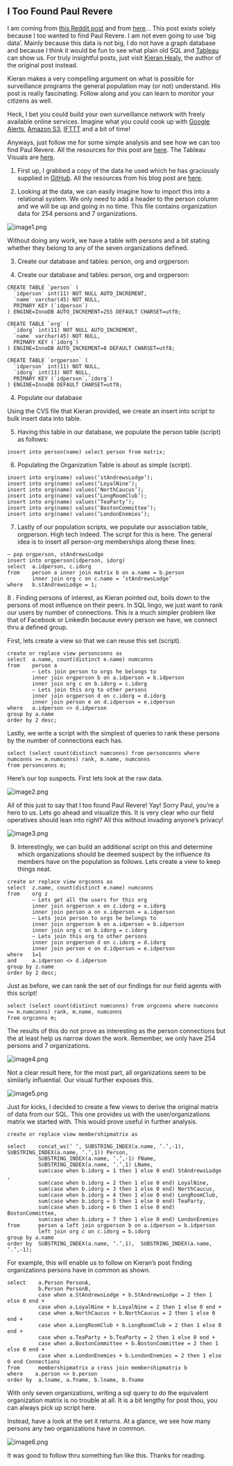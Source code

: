 ## I Too Found Paul Revere
I am coming from [this Reddit post](http://www.reddit.com/r/sociology/comments/1g38fk/finding_paul_revere_in_a_historical_example_a/) and from [here](http://kieranhealy.org/blog/archives/2013/06/09/using-metadata-to-find-paul-revere/)… This post exists solely because I too wanted to find Paul Revere.  I am not even going to use ‘big data’.  Mainly because this data is not big, I do not have a graph database and because I think it would be fun to see what plain old SQL and [Tableau](http://www.tableausoftware.com/) can show us.  For truly insightful posts, just visit [Kieran Healy](http://kieranhealy.org/blog/), the author of the original post instead.

Kieran makes a very compelling argument on what is possible for surveillance programs the general population may (or not) understand.  His post is really fascinating.  Follow along and you can learn to monitor your citizens as well. 

Heck, I bet you could build your own surveillance network with freely available online services.  Imagine what you could cook up with [Google Alerts](http://www.google.com/alerts), [Amazon S3](http://aws.amazon.com/s3/), [IFTTT](https://ifttt.com/) and a bit of time!

Anyways, just follow me for some simple analysis and see how we can too find Paul Revere.  All the resources for this post are [here](https://github.com/Mayin/paulrevere).  The Tableau Visuals are [here](http://public.tableausoftware.com/views/PaulRevere/Summary?:embed=y&:display_count=no).

1. First up, I grabbed a copy of the data he used which he has graciously supplied in [GitHub](https://github.com/).  All the resources from his blog post are [here](https://github.com/kjhealy/revere).

2. Looking at the data, we can easily imagine how to import this into a relational system.  We only need to add a header to the person column and we will be up and going in no time.  This file contains organization data for 254 persons and 7 organizations.

![image1.png](https://raw.githubusercontent.com/mariotalavera/paulrevere/master/docs/image1.png)

Without doing any work, we have a table with persons and a bit stating whether they belong to any of the seven organizations defined.

3. Create our database and tables: person, org and orgperson:

3. Create our database and tables: person, org and orgperson:

```
CREATE TABLE `person` ( 
  `idperson` int(11) NOT NULL AUTO_INCREMENT, 
  `name` varchar(45) NOT NULL, 
  PRIMARY KEY (`idperson`) 
) ENGINE=InnoDB AUTO_INCREMENT=255 DEFAULT CHARSET=utf8;
```

```
CREATE TABLE `org` ( 
  `idorg` int(11) NOT NULL AUTO_INCREMENT, 
  `name` varchar(45) NOT NULL, 
  PRIMARY KEY (`idorg`) 
) ENGINE=InnoDB AUTO_INCREMENT=8 DEFAULT CHARSET=utf8;
```

```
CREATE TABLE `orgperson` ( 
  `idperson` int(11) NOT NULL, 
  `idorg` int(11) NOT NULL, 
  PRIMARY KEY (`idperson`,`idorg`) 
) ENGINE=InnoDB DEFAULT CHARSET=utf8;
```

4. Populate our database

Using the CVS file that Kieran provided, we create an insert into script to bulk insert data into table.

5. Having this table in our database, we populate the person table (script) as follows:

```
insert into person(name) select person from matrix;
```

6. Populating the Organization Table is about as simple (script).

```
insert into org(name) values(‘stAndrewsLodge’); 
insert into org(name) values(‘LoyalNine’); 
insert into org(name) values(‘NorthCaucus’); 
insert into org(name) values(‘LongRoomClub’); 
insert into org(name) values(‘TeaParty’); 
insert into org(name) values(‘BostonCommittee’); 
insert into org(name) values(‘LondonEnemies’);
```

7. Lastly of our population scripts, we populate our association table, orgperson.  High tech indeed.  The script for this is here.  The general idea is to insert all person-org memberships along these lines:

```
— pop orgperson, stAndrewsLodge 
insert into orgperson(idperson, idorg) 
select  a.idperson, c.idorg 
from    person a inner join matrix b on a.name = b.person 
        inner join org c on c.name = ‘stAndrewsLodge’ 
where   b.stAndrewsLodge = 1;
```

8 . Finding persons of interest, as Kieran pointed out, boils down to the persons of most influence on their peers.  In SQL lingo, we just want to rank our users by number of connections.  This is a much simpler problem like that of Facebook or LinkedIn because every person we have, we connect thru a defined group.

First, lets create a view so that we can reuse this set (script).

```
create or replace view personconns as 
select  a.name, count(distinct e.name) numconns 
from    person a 
        — Lets join person to orgs he belongs to 
        inner join orgperson b on a.idperson = b.idperson 
        inner join org c on b.idorg = c.idorg 
        — Lets join this org to other persons 
        inner join orgperson d on c.idorg = d.idorg 
        inner join person e on d.idperson = e.idperson 
where   a.idperson <> d.idperson 
group by a.name 
order by 2 desc;
```

Lastly, we write a script with the simplest of queries to rank these persons by the number of connections each has.

```
select (select count(distinct numconns) from personconns where numconns >= m.numconns) rank, m.name, numconns 
from personconns m;
```

Here’s our top suspects.  First lets look at the raw data.

![image2.png](https://raw.githubusercontent.com/mariotalavera/paulrevere/master/docs/image2.png)

All of this just to say that I too found Paul Revere! Yay!  Sorry Paul, you’re a hero to us.  Lets go ahead and visualize this.  It is very clear who our field operatives should lean into right?  All this without invading anyone’s privacy!

![image3.png](https://raw.githubusercontent.com/mariotalavera/paulrevere/master/docs/image3.png)

9. Interestingly, we can build an additional script on this and determine which organizations should be deemed suspect by the influence its members have on the population as follows.  Lets create a view to keep things neat.

```
create or replace view orgconns as 
select  z.name, count(distinct e.name) numconns 
from    org z 
        — Lets get all the users for this org 
        inner join orgperson x on z.idorg = x.idorg 
        inner join person a on x.idperson = a.idperson 
        — Lets join person to orgs he belongs to 
        inner join orgperson b on a.idperson = b.idperson 
        inner join org c on b.idorg = c.idorg 
        — Lets join this org to other persons 
        inner join orgperson d on c.idorg = d.idorg 
        inner join person e on d.idperson = e.idperson 
where   1=1 
and     a.idperson <> d.idperson 
group by z.name 
order by 2 desc;
```

Just as before, we can rank the set of our findings for our field agents with this script!

```
select (select count(distinct numconns) from orgconns where numconns >= m.numconns) rank, m.name, numconns 
from orgconns m;
```

The results of this do not prove as interesting as the person connections but the at least help us narrow down the work.  Remember, we only have 254 persons and 7 organizations.

![image4.png](https://raw.githubusercontent.com/mariotalavera/paulrevere/master/docs/image4.png)

Not a clear result here, for the most part, all organizations seem to be similarly influential.  Our visual further exposes this.

![image5.png](https://raw.githubusercontent.com/mariotalavera/paulrevere/master/docs/image5.png)

Just for kicks, I decided to create a few views to derive the original matrix of data from our SQL. This one provides us with the user/organizations matrix we started with.  This would prove useful in further analysis.

```
create or replace view membershipmatrix as

select    concat_ws(‘ ‘, SUBSTRING_INDEX(a.name, ‘.’,-1),  SUBSTRING_INDEX(a.name, ‘.’,1)) Person, 
          SUBSTRING_INDEX(a.name, ‘.’,-1) FName, 
          SUBSTRING_INDEX(a.name, ‘.’,1) LName, 
          sum(case when b.idorg = 1 then 1 else 0 end) StAndrewsLodge , 
          sum(case when b.idorg = 2 then 1 else 0 end) LoyalNine, 
          sum(case when b.idorg = 3 then 1 else 0 end) NorthCaucus, 
          sum(case when b.idorg = 4 then 1 else 0 end) LongRoomClub, 
          sum(case when b.idorg = 5 then 1 else 0 end) TeaParty, 
          sum(case when b.idorg = 6 then 1 else 0 end) BostonCommittee, 
          sum(case when b.idorg = 7 then 1 else 0 end) LondonEnemies 
from      person a left join orgperson b on a.idperson = b.idperson 
          left join org c on c.idorg = b.idorg 
group by a.name 
order by  SUBSTRING_INDEX(a.name, ‘.’,1),  SUBSTRING_INDEX(a.name, ‘.’,-1);
```

For example, this will enable us to follow on Kieran’s post finding organizations persons have in common as shown.

```
select    a.Person PersonA, 
          b.Person PersonB, 
          case when a.StAndrewsLodge + b.StAndrewsLodge = 2 then 1 else 0 end + 
          case when a.LoyalNine + b.LoyalNine = 2 then 1 else 0 end + 
          case when a.NorthCaucus + b.NorthCaucus = 2 then 1 else 0 end + 
          case when a.LongRoomClub + b.LongRoomClub = 2 then 1 else 0 end + 
          case when a.TeaParty + b.TeaParty = 2 then 1 else 0 end + 
          case when a.BostonCommittee + b.BostonCommittee = 2 then 1 else 0 end + 
          case when a.LondonEnemies + b.LondonEnemies = 2 then 1 else 0 end Connections 
from      membershipmatrix a cross join membershipmatrix b 
where    a.person <> b.person 
order by  a.lname, a.fname, b.lname, b.fname
```

With only seven organizations, writing a sql query to do the equivalent organization matrix is no trouble at all.  It is a bit lengthy for post thou, you can always pick up script here.

Instead, have a look at the set it returns. At a glance, we see how many persons any two organizations have in common.

![image6.png](https://raw.githubusercontent.com/mariotalavera/paulrevere/master/docs/image6.png)

It was good to follow thru something fun like this.  Thanks for reading.


